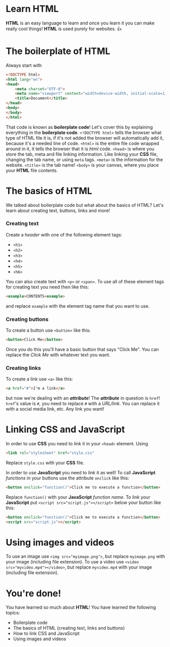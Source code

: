 # Learn HTML

**HTML** is an easy language to learn and once you learn it you can make really cool things! **HTML** is used purely for websites. 👍

# The boilerplate of HTML

Always start with
```html
<!DOCTYPE html>
<html lang="en">
<head>
    <meta charset="UTF-8">
    <meta name="viewport" content="width=device-width, initial-scale=1.0">
    <title>Document</title>
</head>
<body>
</body>
</html>
```
That code is known as **boilerplate code**!
Let's cover this by explaining everything in the **boilerplate code**.
`<!DOCTYPE html>` tells the browser what type of HTML file it is, if it's not added the browser will automatically add it, because it's a needed line of code.
`<html>` is the entire file code wrapped around in it, it tells the browser that it is *html* code.
`<head>` is where you store the tab, meta and file linking information. Like linking your **CSS** file, changing the tab name, or using `meta` tags.
`<meta>` is the information for the website.
`<title>` is the tab name!
`<body>` is your canvas, where you place your **HTML** file contents.

# The basics of HTML

We talked about boilerplate code but what about the basics of HTML?
Let's learn about creating text, buttons, links and more!

### Creating text
Create a *header* with one of the following element tags:
* `<h1>`
* `<h2>`
* `<h3>`
* `<h4>`
* `<h5>`
* `<h6>`

You can also create text with `<p>` or `<span>`. To use all of these element tags for creating text you need then like this:
```html
<example>CONTENTS<example>
```
and replace `example` with the element tag name that you want to use.

### Creating buttons
To create a button use `<button>` like this:
```html
<button>Click Me</button>
```
Once you do this you'll have a basic button that says "Click Me". You can replace the *Click Me* with whatever text you want.

### Creating links
To create a link use `<a>` like this:
```html
<a href="#">I'm a link</a>
```
but now we're dealing with an ***attribute***! The ***attribute*** in question is `href`!
`href`'s value is `#`, you need to replace `#` with a *URL/link*. You can replace it with a social media link, etc. Any link you want!

# Linking CSS and JavaScript
In order to use **CSS** you need to *link* it in your `<head>` element. Using
```html
<link rel="stylesheet" href="style.css"
```
Replace `style.css` with your **CSS** file.

In order to use **JavaScript** you need to *link* it as well!
To call **JavaScript** *functions* in your buttons use the attribute `onclick` like this: 
```html
<button onclick="function()">Click me to execute a function</button>
```
Replace `function()` with your **JavaScript** *function name*.
To link your **JavaScript** put `<script src="script.js"></script>` below your button like this:
```html
<button onclick="function()">Click me to execute a function</button>
<script src="script.js"></script>
```

# Using images and videos
To use an image use `<img src="myimage.png">`, but replace `myimage.png` with your image (including file extension).
To use a video use `<video src="myvideo.mp4"></video>`, but replace `myvideo.mp4` with your image (including file extension).

# You're done!
You have learned so much about **HTML**!
You have learned the following topics:
* Boilerplate code
* The basics of HTML (creating text, links and buttons)
* How to link CSS and JavaScript
* Using images and videos

